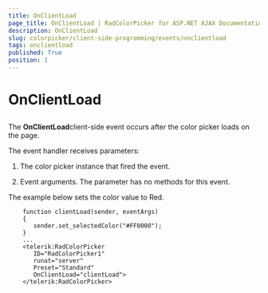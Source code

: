 ```yaml
---
title: OnClientLoad
page_title: OnClientLoad | RadColorPicker for ASP.NET AJAX Documentation
description: OnClientLoad
slug: colorpicker/client-side-programming/events/onclientload
tags: onclientload
published: True
position: 1
---
```


# OnClientLoad



## 

The **OnClientLoad**client-side event occurs after the color picker loads on the page.

The event handler receives parameters:

1. The color picker instance that fired the event.

1. Event arguments. The parameter has no methods for this event.

The example below sets the color value to Red.

````ASPNET
	function clientLoad(sender, eventArgs)
	{
	   sender.set_selectedColor("#FF0000");
	}
	...
	<telerik:RadColorPicker
	   ID="RadColorPicker1"
	   runat="server"
	   Preset="Standard"
	   OnClientLoad="clientLoad">
	</telerik:RadColorPicker>
````


